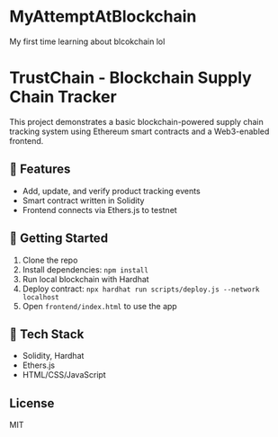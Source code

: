 # MyAttemptAtBlockchain
My first time learning about blcokchain lol
# TrustChain - Blockchain Supply Chain Tracker

This project demonstrates a basic blockchain-powered supply chain tracking system using Ethereum smart contracts and a Web3-enabled frontend.

## 🔧 Features

- Add, update, and verify product tracking events
- Smart contract written in Solidity
- Frontend connects via Ethers.js to testnet

## 🚀 Getting Started

1. Clone the repo
2. Install dependencies: `npm install`
3. Run local blockchain with Hardhat
4. Deploy contract: `npx hardhat run scripts/deploy.js --network localhost`
5. Open `frontend/index.html` to use the app

## 📁 Tech Stack

- Solidity, Hardhat
- Ethers.js
- HTML/CSS/JavaScript

## License

MIT

